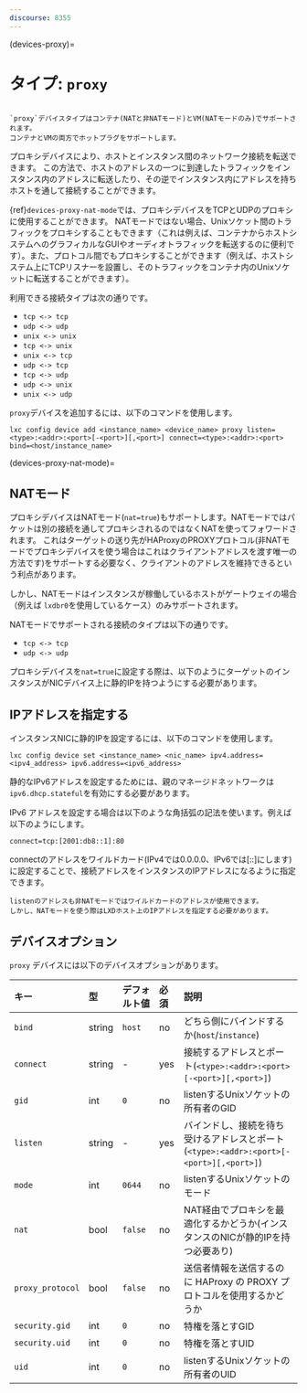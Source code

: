 ```yaml
---
discourse: 8355
---
```


(devices-proxy)=
# タイプ: `proxy`

```{youtube} https://www.youtube.com/watch?v=IbAKwRBW8V0
```

```{note}
`proxy`デバイスタイプはコンテナ(NATと非NATモード)とVM(NATモードのみ)でサポートされます。
コンテナとVMの両方でホットプラグをサポートします。
```

プロキシデバイスにより、ホストとインスタンス間のネットワーク接続を転送できます。
この方法で、ホストのアドレスの一つに到達したトラフィックをインスタンス内のアドレスに転送したり、その逆でインスタンス内にアドレスを持ちホストを通して接続することができます。

{ref}`devices-proxy-nat-mode`では、プロキシデバイスをTCPとUDPのプロキシに使用することができます。
NATモードではない場合、Unixソケット間のトラフィックをプロキシすることもできます（これは例えば、コンテナからホストシステムへのグラフィカルなGUIやオーディオトラフィックを転送するのに便利です）。また、プロトコル間でもプロキシすることができます（例えば、ホストシステム上にTCPリスナーを設置し、そのトラフィックをコンテナ内のUnixソケットに転送することができます）。

利用できる接続タイプは次の通りです。

- `tcp <-> tcp`
- `udp <-> udp`
- `unix <-> unix`
- `tcp <-> unix`
- `unix <-> tcp`
- `udp <-> tcp`
- `tcp <-> udp`
- `udp <-> unix`
- `unix <-> udp`

`proxy`デバイスを追加するには、以下のコマンドを使用します。

    lxc config device add <instance_name> <device_name> proxy listen=<type>:<addr>:<port>[-<port>][,<port>] connect=<type>:<addr>:<port> bind=<host/instance_name>

(devices-proxy-nat-mode)=
## NATモード

プロキシデバイスはNATモード(`nat=true`)もサポートします。NATモードではパケットは別の接続を通してプロキシされるのではなくNATを使ってフォワードされます。
これはターゲットの送り先がHAProxyのPROXYプロトコル(非NATモードでプロキシデバイスを使う場合はこれはクライアントアドレスを渡す唯一の方法です)をサポートする必要なく、クライアントのアドレスを維持できるという利点があります。

しかし、NATモードはインスタンスが稼働しているホストがゲートウェイの場合（例えば `lxdbr0`を使用しているケース）のみサポートされます。

NATモードでサポートされる接続のタイプは以下の通りです。

- `tcp <-> tcp`
- `udp <-> udp`

プロキシデバイスを`nat=true`に設定する際は、以下のようにターゲットのインスタンスがNICデバイス上に静的IPを持つようにする必要があります。

## IPアドレスを指定する

インスタンスNICに静的IPを設定するには、以下のコマンドを使用します。

    lxc config device set <instance_name> <nic_name> ipv4.address=<ipv4_address> ipv6.address=<ipv6_address>

静的なIPv6アドレスを設定するためには、親のマネージドネットワークは`ipv6.dhcp.stateful`を有効にする必要があります。

IPv6 アドレスを設定する場合は以下のような角括弧の記法を使います。例えば以下のようにします。

    connect=tcp:[2001:db8::1]:80

connectのアドレスをワイルドカード(IPv4では0.0.0.0、IPv6では[::]にします)に設定することで、接続アドレスをインスタンスのIPアドレスになるように指定できます。

```{note}
listenのアドレスも非NATモードではワイルドカードのアドレスが使用できます。
しかし、NATモードを使う際はLXDホスト上のIPアドレスを指定する必要があります。
```

## デバイスオプション

`proxy` デバイスには以下のデバイスオプションがあります。

キー             | 型     | デフォルト値 | 必須 | 説明
:--              | :--    | :--          | :--  | :--
`bind`           | string | `host`       | no   | どちら側にバインドするか(`host`/`instance`)
`connect`        | string | -            | yes  | 接続するアドレスとポート(`<type>:<addr>:<port>[-<port>][,<port>]`)
`gid`            | int    | `0`          | no   | listenするUnixソケットの所有者のGID
`listen`         | string | -            | yes  | バインドし、接続を待ち受けるアドレスとポート(`<type>:<addr>:<port>[-<port>][,<port>]`)
`mode`           | int    | `0644`       | no   | listenするUnixソケットのモード
`nat`            | bool   | `false`      | no   | NAT経由でプロキシを最適化するかどうか(インスタンスのNICが静的IPを持つ必要あり)
`proxy_protocol` | bool   | `false`      | no   | 送信者情報を送信するのに HAProxy の PROXY プロトコルを使用するかどうか
`security.gid`   | int    | `0`          | no   | 特権を落とすGID
`security.uid`   | int    | `0`          | no   | 特権を落とすUID
`uid`            | int    | `0`          | no   | listenするUnixソケットの所有者のUID
